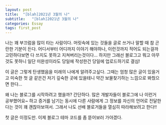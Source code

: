 ```yaml
---
layout: post
title:  "[blah]2021년 3월의 나"
subtitle:   "[blah]2021년 3월의 나"
categories: Essay
tags: first_post
---
```


나는 꽤 부끄럼을 많이 타는 사람이다.
머릿속에 있는 것들을 글로 쓰거나 말할 때 참 곤란한 기분이 든다.
어디서부터 어디까지 이야기 해야하나, 이런것까지 적어도 되는걸까 고민하다보면 다 쓰지도 못하고 지쳐버리는것이다...
하지만 그래선 블로그고 뭐고 아무것도 못하니 일단 미완성이라도 당일에 작성한건 당일에 업로드하기로 결심!

이 글은 그렇게 탄생했음을 미래의 나에게 알려주고싶다.
그때는 엄청 많은 글이 있을거고 미숙한 첫 글 같은건 저기 깊숙한 곳에 있을테니 약간 보물찾기하는 느낌으로 봐줬으면 한다...

왜 나는 블로그를 시작하려고 했을까?
간단하다. 많은 개발자들이 블로그에 나 이런거 공부했어요~ 하고 증거를 남기는 동시에 다른 사람에게 그 정보를 자신의 언어로 전달한다는 것이 꽤 괜찮아보여서.
그래서 나도 선배 블로거들을 열심히 따라해보려고 한다!!

첫 글은 이정도만.
이제 블로그 테마 코드를 좀 뜯어보러 가야겠다.